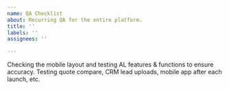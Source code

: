 ```yaml
---
name: QA Checklist
about: Recurring QA for the entire platform.
title: ''
labels: ''
assignees: ''

---
```


Checking the mobile layout and testing AL features & functions to ensure accuracy. Testing quote compare, CRM lead uploads, mobile app after each launch, etc.
